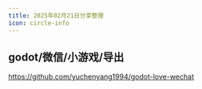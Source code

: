 ```yaml
---
title: 2025年02月21日分享整理
icon: circle-info
---
```


## godot/微信/小游戏/导出

https://github.com/yuchenyang1994/godot-love-wechat

